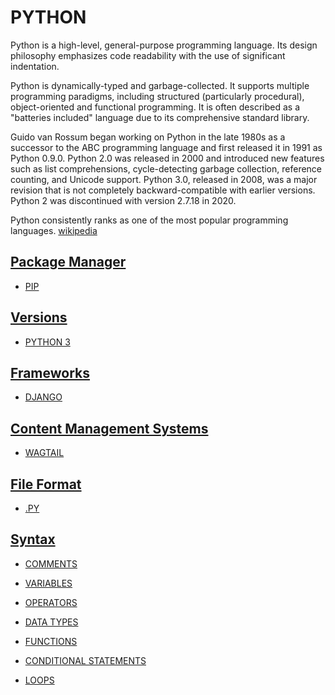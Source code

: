 # PYTHON

Python is a high-level, general-purpose programming language. Its design philosophy emphasizes code readability with the use of significant indentation.

Python is dynamically-typed and garbage-collected. It supports multiple programming paradigms, including structured (particularly procedural), object-oriented and functional programming. It is often described as a "batteries included" language due to its comprehensive standard library.

Guido van Rossum began working on Python in the late 1980s as a successor to the ABC programming language and first released it in 1991 as Python 0.9.0. Python 2.0 was released in 2000 and introduced new features such as list comprehensions, cycle-detecting garbage collection, reference counting, and Unicode support. Python 3.0, released in 2008, was a major revision that is not completely backward-compatible with earlier versions. Python 2 was discontinued with version 2.7.18 in 2020.

Python consistently ranks as one of the most popular programming languages. [wikipedia](https://en.wikipedia.org/wiki/Python_(programming_language))

<!-- ## How to get started -->



## [Package Manager](../../../../../KEYWORDS/PackageManager.md)

- [PIP](../../../../../LEVEL-6/SCIENCE/COMPUTER-SCIENCE/PROGRAMMING/PROGRAMMING-LANGUAGES/PYTHON/PIP.md)

## [Versions](../../../../../KEYWORDS/Versions.md)

- [PYTHON 3](../../../../../LEVEL-6/SCIENCE/COMPUTER-SCIENCE/PROGRAMMING/PROGRAMMING-LANGUAGES/PYTHON/PYTHON-3.md)

## [Frameworks](../../../../../KEYWORDS/Frameworks.md)

- [DJANGO](../../../../../LEVEL-6/SCIENCE/COMPUTER-SCIENCE/PROGRAMMING/PROGRAMMING-LANGUAGES/PYTHON/DJANGO.md)

## [Content Management Systems](../../../../../KEYWORDS/ContentManagementSystems.md)

- [WAGTAIL](../../../../../LEVEL-6/SCIENCE/COMPUTER-SCIENCE/PROGRAMMING/PROGRAMMING-LANGUAGES/PYTHON/WAGTAIL.md)

## [File Format](../../../../../KEYWORDS/FileFormat.md)

- [.PY](../../../../../LEVEL-6/SCIENCE/COMPUTER-SCIENCE/PROGRAMMING/PROGRAMMING-LANGUAGES/PYTHON/PY.md)

## [Syntax](../../../../../KEYWORDS/Syntax.md)

- [COMMENTS](../../../../../LEVEL-6/SCIENCE/COMPUTER-SCIENCE/PROGRAMMING/PROGRAMMING-LANGUAGES/PYTHON/COMMENTS.md)

- [VARIABLES](../../../../../LEVEL-6/SCIENCE/COMPUTER-SCIENCE/PROGRAMMING/PROGRAMMING-LANGUAGES/PYTHON/VARIABLES.md)
- [OPERATORS](../../../../../LEVEL-6/SCIENCE/COMPUTER-SCIENCE/PROGRAMMING/PROGRAMMING-LANGUAGES/PYTHON/OPERATORS.md)
- [DATA TYPES](../../../../../LEVEL-6/SCIENCE/COMPUTER-SCIENCE/PROGRAMMING/PROGRAMMING-LANGUAGES/PYTHON/DATA-TYPES.md)

- [FUNCTIONS](../../../../../LEVEL-6/SCIENCE/COMPUTER-SCIENCE/PROGRAMMING/PROGRAMMING-LANGUAGES/PYTHON/FUNCTIONS.md)

- [CONDITIONAL STATEMENTS](../../../../../LEVEL-6/SCIENCE/COMPUTER-SCIENCE/PROGRAMMING/PROGRAMMING-LANGUAGES/PYTHON/CONDITIONAL-STATEMENTS.md)
- [LOOPS](../../../../../LEVEL-6/SCIENCE/COMPUTER-SCIENCE/PROGRAMMING/PROGRAMMING-LANGUAGES/PYTHON/LOOPS.md)

<!-- ## Resources -->

<!-- https://www.w3schools.com/python/ -->
<!-- https://www.codecademy.com/catalog/language/python -->
<!-- https://developer.mozilla.org/en-US/docs/Glossary/Python // https://www.python.org/ -->
<!-- https://code.visualstudio.com/docs/python/python-tutorial -->
<!-- https://www.python.org/downloads/ -->

<!-- TensorFlow -->
<!-- NumPy -->
<!-- SciPy  -->
<!-- Pandas -->
<!-- Matplotlib  -->
<!-- Keras -->
<!-- SciKit-Learn -->
<!-- PyTorch -->
<!-- Scrapy -->
<!-- BeautifulSoup -->